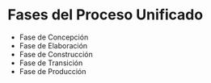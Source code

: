 # Fases del Proceso Unificado

  - Fase de Concepción
  - Fase de Elaboración
  - Fase de Construcción
  - Fase de Transición
  - Fase de Producción
